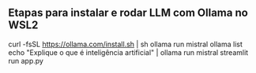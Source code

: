 ## Etapas para instalar e rodar LLM com Ollama no WSL2
curl -fsSL https://ollama.com/install.sh | sh
ollama run mistral
ollama list
echo "Explique o que é inteligência artificial" | ollama run mistral
streamlit run app.py
